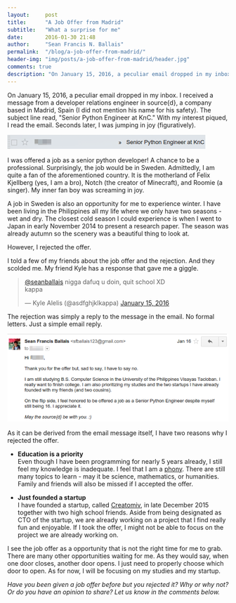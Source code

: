 ```yaml
---
layout:     post
title:      "A Job Offer from Madrid"
subtitle:   "What a surprise for me"
date:       2016-01-30 21:48
author:     "Sean Francis N. Ballais"
permalink:  "/blog/a-job-offer-from-madrid/"
header-img: "img/posts/a-job-offer-from-madrid/header.jpg"
comments: true
description: "On January 15, 2016, a peculiar email dropped in my inbox. I received a message from a Developer Relations Engineer in source{d}, a company based in Madrid, Spain (I did not mention his name for his safety)."
---
```


On January 15, 2016, a peculiar email dropped in my inbox. I received a message from a developer relations engineer in source{d}, a company based in Madrid, Spain (I did not mention his name for his safety). The subject line read, "Senior Python Engineer at KnC." With my interest piqued, I read the email. Seconds later, I was jumping in joy (figuratively).

![The email of the offer](/static/img/posts/a-job-offer-from-madrid/email.png)

I was offered a job as a senior python developer! A chance to be a professional. Surprisingly, the job would be in Sweden. Admittedly, I am quite a fan of the aforementioned country. It is the motherland of Felix Kjellberg (yes, I am a bro), Notch (the creator of Minecraft), and Roomie (a singer). My inner fan boy was screaming in joy.

A job in Sweden is also an opportunity for me to experience winter. I have been living in the Philippines all my life where we only have two seasons - wet and dry. The closest cold season I could experience is when I went to Japan in early November 2014 to present a research paper. The season was already autumn so the scenery was a beautiful thing to look at.

However, I rejected the offer.

I told a few of my friends about the job offer and the rejection. And they scolded me. My friend Kyle has a response that gave me a giggle.

<blockquote class="twitter-tweet tw-align-center" data-conversation="none" lang="en"><p lang="tl" dir="ltr"><a href="https://twitter.com/seanballais">@seanballais</a> nigga dafuq u doin, quit school XD<br>kappa</p>&mdash; Kyle Alelis (@asdfghjklkappa) <a href="https://twitter.com/asdfghjklkappa/status/687992690646974469">January 15, 2016</a></blockquote>
<script async src="//platform.twitter.com/widgets.js" charset="utf-8"></script>

The rejection was simply a reply to the message in the email. No formal letters. Just a simple email reply.

![The rejection](/static/img/posts/a-job-offer-from-madrid/email-reply.png)

As it can be derived from the email message itself, I have two reasons why I rejected the offer.

* **Education is a priority**    
Even though I have been programming for nearly 5 years already, I still feel my knowledge is inadequate. I feel that I am a [phony](http://www.hanselman.com/blog/ImAPhonyAreYou.aspx). There are still many topics to learn - may it be science, mathematics, or humanities. Family and friends will also be missed if I accepted the offer.

* **Just founded a startup**    
I have founded a startup, called [Creatomiv](https://www.facebook.com/CreatomivStudios/), in late December 2015 together with two high school friends. Aside from being designated as CTO of the startup, we are already working on a project that I find really fun and enjoyable. If I took the offer, I might not be able to focus on the project we are already working on.

I see the job offer as a opportunity that is not the right time for me to grab. There are many other opportunities waiting for me. As they would say, when one door closes, another door opens. I just need to properly choose which door to open. As for now, I will be focusing on my studies and my startup.

*Have you been given a job offer before but you rejected it? Why or why not? Or do you have an opinion to share? Let us know in the comments below.*
